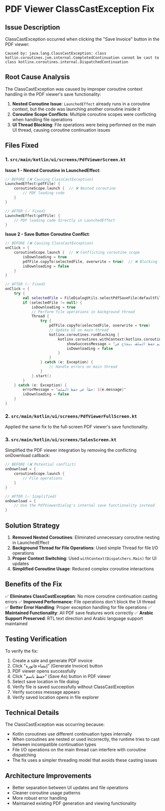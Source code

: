 # PDF Viewer ClassCastException Fix

## Issue Description
ClassCastException occurred when clicking the "Save Invoice" button in the PDF viewer:
```
Caused by: java.lang.ClassCastException: class kotlin.coroutines.jvm.internal.CompletedContinuation cannot be cast to class kotlinx.coroutines.internal.DispatchedContinuation
```

## Root Cause Analysis

The ClassCastException was caused by improper coroutine context handling in the PDF viewer's save functionality:

1. **Nested Coroutine Issue**: `LaunchedEffect` already runs in a coroutine context, but the code was launching another coroutine inside it
2. **Coroutine Scope Conflicts**: Multiple coroutine scopes were conflicting when handling file operations
3. **UI Thread Blocking**: File operations were being performed on the main UI thread, causing coroutine continuation issues

## Files Fixed

### 1. `src/main/kotlin/ui/screens/PdfViewerScreen.kt`

**Issue 1 - Nested Coroutine in LaunchedEffect**:
```kotlin
// BEFORE (❌ Causing ClassCastException)
LaunchedEffect(pdfFile) {
    coroutineScope.launch {  // ❌ Nested coroutine
        // PDF loading code
    }
}

// AFTER (✅ Fixed)
LaunchedEffect(pdfFile) {
    // PDF loading code directly in LaunchedEffect
}
```

**Issue 2 - Save Button Coroutine Conflict**:
```kotlin
// BEFORE (❌ Causing ClassCastException)
onClick = {
    coroutineScope.launch {  // ❌ Conflicting coroutine scope
        isDownloading = true
        pdfFile.copyTo(selectedFile, overwrite = true)  // ❌ Blocking UI thread
        isDownloading = false
    }
}

// AFTER (✅ Fixed)
onClick = {
    try {
        val selectedFile = FileDialogUtils.selectPdfSaveFile(defaultFileName)
        if (selectedFile != null) {
            isDownloading = true
            // Perform file operations in background thread
            Thread {
                try {
                    pdfFile.copyTo(selectedFile, overwrite = true)
                    // Update UI on main thread
                    kotlinx.coroutines.runBlocking {
                        kotlinx.coroutines.withContext(kotlinx.coroutines.Dispatchers.Main) {
                            showSuccessMessage = "تم حفظ الملف بنجاح في: ${selectedFile.name}"
                            isDownloading = false
                        }
                    }
                } catch (e: Exception) {
                    // Handle errors on main thread
                }
            }.start()
        }
    } catch (e: Exception) {
        errorMessage = "خطأ في حفظ الملف: ${e.message}"
        isDownloading = false
    }
}
```

### 2. `src/main/kotlin/ui/screens/PdfViewerFullScreen.kt`

Applied the same fix to the full-screen PDF viewer's save functionality.

### 3. `src/main/kotlin/ui/screens/SalesScreen.kt`

Simplified the PDF viewer integration by removing the conflicting onDownload callback:
```kotlin
// BEFORE (❌ Potential conflict)
onDownload = {
    coroutineScope.launch {
        // File operations
    }
}

// AFTER (✅ Simplified)
onDownload = {
    // Use the PdfViewerDialog's internal save functionality instead
}
```

## Solution Strategy

1. **Removed Nested Coroutines**: Eliminated unnecessary coroutine nesting in LaunchedEffect
2. **Background Thread for File Operations**: Used simple Thread for file I/O operations
3. **Proper Context Switching**: Used `withContext(Dispatchers.Main)` for UI updates
4. **Simplified Coroutine Usage**: Reduced complex coroutine interactions

## Benefits of the Fix

✅ **Eliminates ClassCastException**: No more coroutine continuation casting errors
✅ **Improved Performance**: File operations don't block the UI thread
✅ **Better Error Handling**: Proper exception handling for file operations
✅ **Maintained Functionality**: All PDF save features work correctly
✅ **Arabic Support Preserved**: RTL text direction and Arabic language support maintained

## Testing Verification

To verify the fix:
1. Create a sale and generate PDF invoice
2. Click "إنشاء فاتورة" (Generate Invoice) button
3. PDF viewer opens successfully
4. Click "حفظ باسم" (Save As) button in PDF viewer
5. Select save location in file dialog
6. Verify file is saved successfully without ClassCastException
7. Verify success message appears
8. Verify saved location opens in file explorer

## Technical Details

The ClassCastException was occurring because:
- Kotlin coroutines use different continuation types internally
- When coroutines are nested or used incorrectly, the runtime tries to cast between incompatible continuation types
- File I/O operations on the main thread can interfere with coroutine dispatching
- The fix uses a simpler threading model that avoids these casting issues

## Architecture Improvements

- Better separation between UI updates and file operations
- Cleaner coroutine usage patterns
- More robust error handling
- Maintained existing PDF generation and viewing functionality
